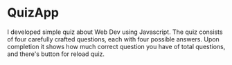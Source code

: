 # QuizApp
I developed simple quiz about Web Dev using Javascript. The quiz consists of four carefully crafted questions, each with four possible answers. Upon completion it shows how much correct question you have of total questions, and there's button for reload quiz. 
